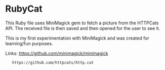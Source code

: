# RubyCat

This Ruby file uses MiniMagick gem to fetch a picture from the HTTPCats API. The received file is then saved and then opened for the user to see it.

This is my first experimentation with MiniMagick and was created for learning/fun purposes.

Links: https://github.com/minimagick/minimagick

       https://github.com/httpcats/http.cat
